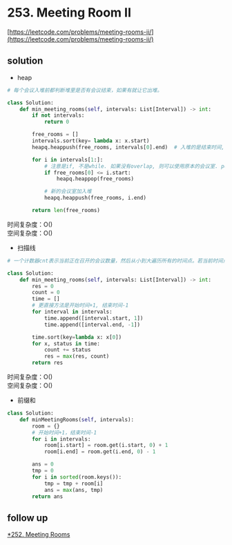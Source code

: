 # 253. Meeting Room II
[https://leetcode.com/problems/meeting-rooms-ii/](https://leetcode.com/problems/meeting-rooms-ii/)


## solution

- heap
```python
# 每个会议入堆前都判断堆里是否有会议结束，如果有就让它出堆。

class Solution:
    def min_meeting_rooms(self, intervals: List[Interval]) -> int:
        if not intervals:
            return 0

        free_rooms = []
        intervals.sort(key= lambda x: x.start)
        heapq.heappush(free_rooms, intervals[0].end)  # 入堆的是结束时间, 便于判断是否已结束

        for i in intervals[1:]:
            # 注意是if, 不是while. 如果没有overlap, 则可以使用原本的会议室. pop相当于原本占据会议室的人离开
            if free_rooms[0] <= i.start:
                heapq.heappop(free_rooms)

            # 新的会议室加入堆
            heapq.heappush(free_rooms, i.end)

        return len(free_rooms)
```
时间复杂度：O() <br>
空间复杂度：O()


- 扫描线
```python
# 一个计数器cnt表示当前正在召开的会议数量，然后从小到大遍历所有的时间点。若当前时间点有会议召开，那么就将cnt加上1，反之，若当前时间有会议结束，那么就将cnt减去1

class Solution:
    def min_meeting_rooms(self, intervals: List[Interval]) -> int:
        res = 0
        count = 0
        time = []
        # 更直接方法是开始时间+1, 结束时间-1
        for interval in intervals:
            time.append([interval.start, 1])
            time.append([interval.end, -1])

        time.sort(key=lambda x: x[0])
        for x, status in time:
            count += status
            res = max(res, count)
        return res
```
时间复杂度：O() <br>
空间复杂度：O()


- 前缀和
```python
class Solution:
    def minMeetingRooms(self, intervals):
        room = {}
        # 开始时间+1，结束时间-1
        for i in intervals:
            room[i.start] = room.get(i.start, 0) + 1
            room[i.end] = room.get(i.end, 0) - 1

        ans = 0
        tmp = 0
        for i in sorted(room.keys()):
            tmp = tmp + room[i]
            ans = max(ans, tmp)
        return ans
```


## follow up

[*252. Meeting Rooms](../10_greedy/56.%20Merge%20Intervals.md)
